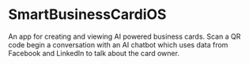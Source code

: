# SmartBusinessCardiOS

An app for creating and viewing AI powered business cards. Scan a QR code begin a conversation with an AI
chatbot which uses data from Facebook and LinkedIn to talk about the card owner.
